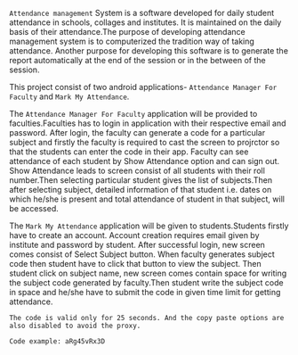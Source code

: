 `Attendance management` System is a software developed for daily student attendance in schools, collages and institutes. It is maintained on the daily basis of their attendance.The purpose of developing attendance management system is to computerized the tradition way of taking attendance. Another purpose for developing this software is to generate the report automatically at the end of the session or in the between of the session.

This project consist of two android applications- `Attendance Manager For Faculty` and `Mark My Attendance`.

The `Attendance Manager For Faculty` application will be provided to faculties.Faculties has to login in application with their respective email and password.
After login, the faculty can generate a code for a particular subject and firstly the faculty is required to cast the screen to projrctor so that the students can enter the code in their app.
Faculty can see attendance of each student by Show Attendance option and can sign out. Show Attendance leads to screen consist of all students with their roll number.Then selecting particular student gives the list of subjects.Then after selecting subject, detailed information of that student i.e. dates on which he/she is present and total attendance of student in that subject, will be accessed.

The `Mark My Attendance` application will be given to students.Students firstly have to create an account.
Account creation requires email given by institute and password by student.
After successful login, new screen comes consist of Select Subject button. When faculty generates subject code then student have to click that button to view the subject.
 Then student click on subject name, new screen comes contain space for writing the subject code generated by faculty.Then student write the subject code in space and he/she have to submit the code in given time limit for getting attendance.

`The code is valid only for 25 seconds. And the copy paste options are also disabled to avoid the proxy.`

`Code example: aRg45vRx3D `

